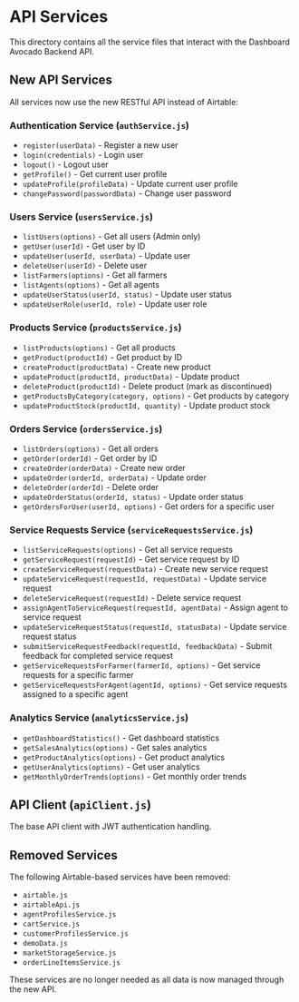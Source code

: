# API Services

This directory contains all the service files that interact with the Dashboard Avocado Backend API.

## New API Services

All services now use the new RESTful API instead of Airtable:

### Authentication Service (`authService.js`)
- `register(userData)` - Register a new user
- `login(credentials)` - Login user
- `logout()` - Logout user
- `getProfile()` - Get current user profile
- `updateProfile(profileData)` - Update current user profile
- `changePassword(passwordData)` - Change user password

### Users Service (`usersService.js`)
- `listUsers(options)` - Get all users (Admin only)
- `getUser(userId)` - Get user by ID
- `updateUser(userId, userData)` - Update user
- `deleteUser(userId)` - Delete user
- `listFarmers(options)` - Get all farmers
- `listAgents(options)` - Get all agents
- `updateUserStatus(userId, status)` - Update user status
- `updateUserRole(userId, role)` - Update user role

### Products Service (`productsService.js`)
- `listProducts(options)` - Get all products
- `getProduct(productId)` - Get product by ID
- `createProduct(productData)` - Create new product
- `updateProduct(productId, productData)` - Update product
- `deleteProduct(productId)` - Delete product (mark as discontinued)
- `getProductsByCategory(category, options)` - Get products by category
- `updateProductStock(productId, quantity)` - Update product stock

### Orders Service (`ordersService.js`)
- `listOrders(options)` - Get all orders
- `getOrder(orderId)` - Get order by ID
- `createOrder(orderData)` - Create new order
- `updateOrder(orderId, orderData)` - Update order
- `deleteOrder(orderId)` - Delete order
- `updateOrderStatus(orderId, status)` - Update order status
- `getOrdersForUser(userId, options)` - Get orders for a specific user

### Service Requests Service (`serviceRequestsService.js`)
- `listServiceRequests(options)` - Get all service requests
- `getServiceRequest(requestId)` - Get service request by ID
- `createServiceRequest(requestData)` - Create new service request
- `updateServiceRequest(requestId, requestData)` - Update service request
- `deleteServiceRequest(requestId)` - Delete service request
- `assignAgentToServiceRequest(requestId, agentData)` - Assign agent to service request
- `updateServiceRequestStatus(requestId, statusData)` - Update service request status
- `submitServiceRequestFeedback(requestId, feedbackData)` - Submit feedback for completed service request
- `getServiceRequestsForFarmer(farmerId, options)` - Get service requests for a specific farmer
- `getServiceRequestsForAgent(agentId, options)` - Get service requests assigned to a specific agent

### Analytics Service (`analyticsService.js`)
- `getDashboardStatistics()` - Get dashboard statistics
- `getSalesAnalytics(options)` - Get sales analytics
- `getProductAnalytics(options)` - Get product analytics
- `getUserAnalytics(options)` - Get user analytics
- `getMonthlyOrderTrends(options)` - Get monthly order trends

## API Client (`apiClient.js`)

The base API client with JWT authentication handling.

## Removed Services

The following Airtable-based services have been removed:
- `airtable.js`
- `airtableApi.js`
- `agentProfilesService.js`
- `cartService.js`
- `customerProfilesService.js`
- `demoData.js`
- `marketStorageService.js`
- `orderLineItemsService.js`

These services are no longer needed as all data is now managed through the new API.